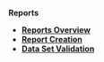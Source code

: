 <strong>Reports<strong>
​        

<ul>
	<li><a href="/articles/38_reports/01_reports_overview.md">Reports Overview</a></li>
	<li><a href="/articles/38_reports/02_create_new_report.md">Report Creation</a></li>
	<li><a href="/articles/38_reports/03_data_set_validation.md">Data Set Validation</a></li>
</ul>
